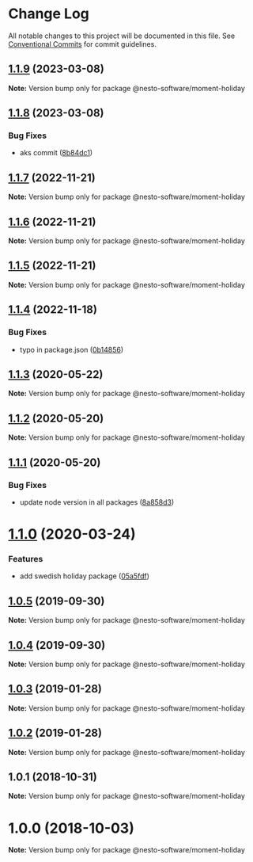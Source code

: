 # Change Log

All notable changes to this project will be documented in this file.
See [Conventional Commits](https://conventionalcommits.org) for commit guidelines.

## [1.1.9](https://github.com/nesto-software/moment-holiday/tree/master/packages/api/compare/@nesto-software/moment-holiday@1.1.8...@nesto-software/moment-holiday@1.1.9) (2023-03-08)

**Note:** Version bump only for package @nesto-software/moment-holiday





## [1.1.8](https://github.com/nesto-software/moment-holiday/tree/master/packages/api/compare/@nesto-software/moment-holiday@1.1.7...@nesto-software/moment-holiday@1.1.8) (2023-03-08)


### Bug Fixes

* aks commit ([8b84dc1](https://github.com/nesto-software/moment-holiday/tree/master/packages/api/commit/8b84dc1))





## [1.1.7](https://github.com/nesto-software/moment-holiday/tree/master/packages/api/compare/@nesto-software/moment-holiday@1.1.6...@nesto-software/moment-holiday@1.1.7) (2022-11-21)

**Note:** Version bump only for package @nesto-software/moment-holiday





## [1.1.6](https://github.com/nesto-software/moment-holiday/tree/master/packages/api/compare/@nesto-software/moment-holiday@1.1.5...@nesto-software/moment-holiday@1.1.6) (2022-11-21)

**Note:** Version bump only for package @nesto-software/moment-holiday





## [1.1.5](https://github.com/nesto-software/moment-holiday/tree/master/packages/api/compare/@nesto-software/moment-holiday@1.1.4...@nesto-software/moment-holiday@1.1.5) (2022-11-21)

**Note:** Version bump only for package @nesto-software/moment-holiday





## [1.1.4](https://github.com/nesto-software/moment-holiday/tree/master/packages/api/compare/@nesto-software/moment-holiday@1.1.3...@nesto-software/moment-holiday@1.1.4) (2022-11-18)


### Bug Fixes

* typo in package.json ([0b14856](https://github.com/nesto-software/moment-holiday/tree/master/packages/api/commit/0b14856))





## [1.1.3](https://github.com/nesto-software/moment-holiday/tree/master/packages/locale-germany/compare/@nesto-software/moment-holiday@1.1.2...@nesto-software/moment-holiday@1.1.3) (2020-05-22)

**Note:** Version bump only for package @nesto-software/moment-holiday





## [1.1.2](https://github.com/nesto-software/moment-holiday/tree/master/packages/locale-germany/compare/@nesto-software/moment-holiday@1.1.1...@nesto-software/moment-holiday@1.1.2) (2020-05-20)

**Note:** Version bump only for package @nesto-software/moment-holiday





## [1.1.1](https://github.com/nesto-software/moment-holiday/tree/master/packages/locale-germany/compare/@nesto-software/moment-holiday@1.1.0...@nesto-software/moment-holiday@1.1.1) (2020-05-20)


### Bug Fixes

* update node version in all packages ([8a858d3](https://github.com/nesto-software/moment-holiday/tree/master/packages/locale-germany/commit/8a858d3))





# [1.1.0](https://github.com/nesto-software/moment-holiday/tree/master/packages/locale-germany/compare/@nesto-software/moment-holiday@1.0.5...@nesto-software/moment-holiday@1.1.0) (2020-03-24)


### Features

* add swedish holiday package ([05a5fdf](https://github.com/nesto-software/moment-holiday/tree/master/packages/locale-germany/commit/05a5fdf))





## [1.0.5](https://github.com/nesto-software/moment-holiday/tree/master/packages/locale-germany/compare/@nesto-software/moment-holiday@1.0.3...@nesto-software/moment-holiday@1.0.5) (2019-09-30)

**Note:** Version bump only for package @nesto-software/moment-holiday





## [1.0.4](https://github.com/nesto-software/moment-holiday/tree/master/packages/locale-germany/compare/@nesto-software/moment-holiday@1.0.3...@nesto-software/moment-holiday@1.0.4) (2019-09-30)

**Note:** Version bump only for package @nesto-software/moment-holiday





## [1.0.3](https://github.com/nesto-software/moment-holiday/tree/master/packages/locale-germany/compare/@nesto-software/moment-holiday@1.0.2...@nesto-software/moment-holiday@1.0.3) (2019-01-28)

**Note:** Version bump only for package @nesto-software/moment-holiday





## [1.0.2](https://github.com/nesto-software/moment-holiday/tree/master/packages/locale-germany/compare/@nesto-software/moment-holiday@1.0.1...@nesto-software/moment-holiday@1.0.2) (2019-01-28)

**Note:** Version bump only for package @nesto-software/moment-holiday





<a name="1.0.1"></a>
## 1.0.1 (2018-10-31)

**Note:** Version bump only for package @nesto-software/moment-holiday





<a name="1.0.0"></a>
# 1.0.0 (2018-10-03)

**Note:** Version bump only for package @nesto-software/moment-holiday
